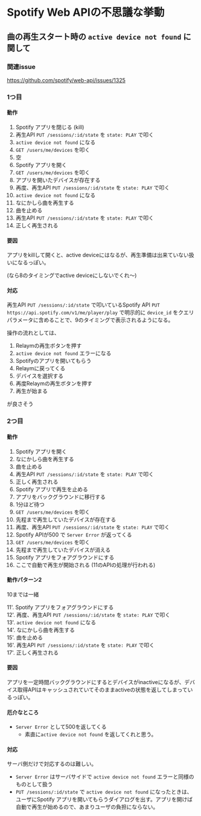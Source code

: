 # Spotify Web APIの不思議な挙動

## 曲の再生スタート時の `active device not found` に関して

### 関連issue

https://github.com/spotify/web-api/issues/1325

### 1つ目

#### 動作

1. Spotify アプリを閉じる (kill)
2. 再生API `PUT /sessions/:id/state` を `state: PLAY` で叩く
3. `active device not found` になる
4. `GET /users/me/devices` を叩く
5. 空
6. Spotify アプリを開く
7. `GET /users/me/devices` を叩く
8. アプリを開いたデバイスが存在する
9. 再度、再生API `PUT /sessions/:id/state` を `state: PLAY` で叩く
10. `active device not found` になる
11. なにかしら曲を再生する
12. 曲を止める
13. 再生API `PUT /sessions/:id/state` を `state: PLAY` で叩く
14. 正しく再生される

#### 要因

アプリをkillして開くと、active deviceにはなるが、再生準備は出来ていない扱いになるっぽい。

(なら8のタイミングでactive deviceにしないでくれ〜)

#### 対応

再生API `PUT /sessions/:id/state` で叩いているSpotify API `PUT https://api.spotify.com/v1/me/player/play` で明示的に `device_id` をクエリパラメータに含めることで、9のタイミングで表示されるようになる。

操作の流れとしては、

1. Relaymの再生ボタンを押す
2. `active device not found` エラーになる
3. Spotifyのアプリを開いてもらう
4. Relaymに戻ってくる
5. デバイスを選択する
6. 再度Relaymの再生ボタンを押す
7. 再生が始まる

が良さそう

### 2つ目

#### 動作

1. Spotify アプリを開く
2. なにかしら曲を再生する
3. 曲を止める
4. 再生API `PUT /sessions/:id/state` を `state: PLAY` で叩く
5. 正しく再生される
6. Spotify アプリで再生を止める
7. アプリをバックグラウンドに移行する
8. 1分ほど待つ
9. `GET /users/me/devices` を叩く
10. 先程まで再生していたデバイスが存在する
11. 再度、再生API `PUT /sessions/:id/state` を `state: PLAY` で叩く
12. Spotify APIが500 で `Server Error` が返ってくる
13. `GET /users/me/devices` を叩く
14. 先程まで再生していたデバイスが消える
15. Spotify アプリをフォアグラウンドにする
16. ここで自動で再生が開始される (11のAPIの処理が行われる)

#### 動作パターン2

10までは一緒

11'. Spotify アプリをフォアグラウンドにする  
12'. 再度、再生API `PUT /sessions/:id/state` を `state: PLAY` で叩く  
13'. `active device not found` になる  
14'. なにかしら曲を再生する  
15'. 曲を止める  
16'. 再生API `PUT /sessions/:id/state` を `state: PLAY` で叩く  
17'. 正しく再生される  

#### 要因

アプリを一定時間バックグラウンドにするとデバイスがinactiveになるが、デバイス取得APIはキャッシュされていてそのままactiveの状態を返してしまっているっぽい。

#### 厄介なところ

- `Server Error` として500を返してくる
    - 素直に`active device not found` を返してくれと思う。

#### 対応

サーバ側だけで対応するのは難しい。

- `Server Error` はサーバサイドで `active device not found` エラーと同様のものとして扱う
- `PUT /sessions/:id/state` で `active device not found` になったときは、ユーザにSpotify アプリを開いてもらうダイアログを出す。アプリを開けば自動で再生が始めるので、あまりユーザの負担にならない。


